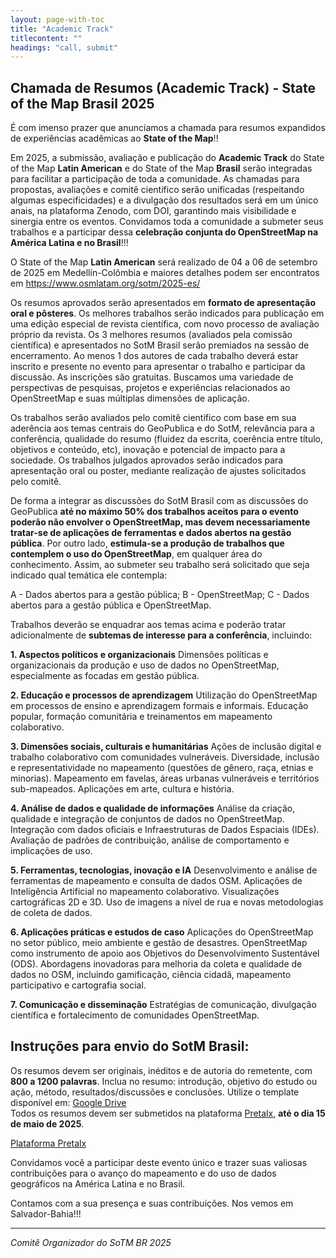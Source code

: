```yaml
---
layout: page-with-toc
title: "Academic Track"
titlecontent: ""
headings: "call, submit"
---
```


<h2 id="call">Chamada de Resumos (Academic Track) - State of the Map Brasil 2025</h2>



É com imenso prazer que anunciamos a chamada para resumos expandidos de experiências acadêmicas ao **State of the Map**!!

Em 2025, a submissão, avaliação e publicação do **Academic Track** do State of the Map **Latin American** e do State of the Map **Brasil** serão integradas para facilitar a participação de toda a comunidade. As chamadas para propostas, avaliações e comitê científico serão unificadas (respeitando algumas especificidades) e a divulgação dos resultados será em um único anais, na plataforma Zenodo, com DOI, garantindo mais visibilidade e sinergia entre os eventos.
Convidamos toda a comunidade a submeter seus trabalhos e a participar dessa **celebração conjunta do OpenStreetMap na América Latina e no Brasil**!!!

O State of the Map **Latin American** será realizado de 04 a 06 de setembro de 2025 em Medellín-Colômbia e maiores detalhes podem ser encontratos em https://www.osmlatam.org/sotm/2025-es/

Os resumos aprovados serão apresentados em **formato de apresentação oral e pôsteres**.
Os melhores trabalhos serão indicados para publicação em uma edição especial de revista científica, com novo processo de avaliação próprio da revista.
Os 3 melhores resumos (avaliados pela comissão científica) e apresentados no SotM Brasil serão premiados na sessão de encerramento.
Ao menos 1 dos autores de cada trabalho deverá estar inscrito e presente no evento para apresentar o trabalho e participar da discussão. ​As inscrições são gratuitas.
Buscamos uma variedade de perspectivas de pesquisas, projetos e experiências relacionados ao OpenStreetMap e suas múltiplas dimensões de aplicação.


Os trabalhos serão avaliados pelo comitê científico com base em sua aderência aos temas centrais do GeoPublica e do SotM, relevância para a conferência, qualidade do resumo (fluidez da escrita, coerência entre título, objetivos e conteúdo, etc), inovação e potencial de impacto para a sociedade. Os trabalhos julgados aprovados serão indicados para apresentação oral ou poster, mediante realização de ajustes solicitados pelo comitê.

De forma a integrar as discussões do SotM Brasil com as discussões do GeoPublica **até no máximo 50% dos trabalhos aceitos para o evento poderão não envolver o OpenStreetMap, mas devem necessariamente tratar-se de aplicações de ferramentas e dados abertos na gestão pública**. Por outro lado, **estimula-se a produção de trabalhos que contemplem o uso do OpenStreetMap**, em qualquer área do conhecimento. Assim, ao submeter seu trabalho será solicitado que seja indicado qual temática ele contempla:

A - Dados abertos para a gestão pública;
B - OpenStreetMap;
C - Dados abertos para a gestão pública e OpenStreetMap.

Trabalhos deverão se enquadrar aos temas acima e poderão tratar adicionalmente de **subtemas de interesse para a conferência**, incluindo:

**1. Aspectos políticos e organizacionais**
Dimensões políticas e organizacionais da produção e uso de dados no OpenStreetMap, especialmente as focadas em gestão pública.

**2. Educação e processos de aprendizagem**
Utilização do OpenStreetMap em processos de ensino e aprendizagem formais e informais.
Educação popular, formação comunitária e treinamentos em mapeamento colaborativo.

**3. Dimensões sociais, culturais e humanitárias**
Ações de inclusão digital e trabalho colaborativo com comunidades vulneráveis.
Diversidade, inclusão e representatividade no mapeamento (questões de gênero, raça, etnias e minorias).
Mapeamento em favelas, áreas urbanas vulneráveis e territórios sub-mapeados.
Aplicações em arte, cultura e história.

**4. Análise de dados e qualidade de informações**
Análise da criação, qualidade e integração de conjuntos de dados no OpenStreetMap.
Integração com dados oficiais e Infraestruturas de Dados Espaciais (IDEs).
Avaliação de padrões de contribuição, análise de comportamento e implicações de uso.

**5. Ferramentas, tecnologias, inovação e IA**
Desenvolvimento e análise de ferramentas de mapeamento e consulta de dados OSM.
Aplicações de Inteligência Artificial no mapeamento colaborativo.
Visualizações cartográficas 2D e 3D.
Uso de imagens a nível de rua e novas metodologias de coleta de dados.

**6. Aplicações práticas e estudos de caso**
Aplicações do OpenStreetMap no setor público, meio ambiente e gestão de desastres.
OpenStreetMap como instrumento de apoio aos Objetivos do Desenvolvimento Sustentável (ODS).
Abordagens inovadoras para melhoria da coleta e qualidade de dados no OSM, incluindo gamificação, ciência cidadã, mapeamento participativo e cartografia social.

**7. Comunicação e disseminação**
Estratégias de comunicação, divulgação científica e fortalecimento de comunidades OpenStreetMap.


<h2 id="submit">Instruções para envio do SotM Brasil:</h2>

Os resumos devem ser originais, inéditos e de autoria do remetente, com **800 a 1200 palavras**.
Inclua no resumo: introdução, objetivo do estudo ou ação, método, resultados/discussões e conclusões.
Utilize o template disponível em: [Google Drive](https://drive.google.com/drive/folders/1sbTRkrMJtRnS_kmn4iJk1paqtdnxblG2)  
Todos os resumos devem ser submetidos na plataforma [Pretalx](https://tinyurl.com/academic-track-brasil), **até o dia 15 de maio de 2025**.

<a href="https://tinyurl.com/academic-track-brasil" target="_blank" rel="noopener noreferrer">Plataforma Pretalx</a>


Convidamos você a participar deste evento único e trazer suas valiosas contribuições para o avanço do mapeamento e do uso de dados geográficos na América Latina e no Brasil.

Contamos com a sua presença e suas contribuições. Nos vemos em Salvador-Bahia!!!

<hr>

_Comitê Organizador do SoTM BR 2025_
